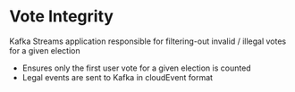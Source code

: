 # Vote Integrity

Kafka Streams application responsible for filtering-out invalid / illegal votes for a given election

- Ensures only the first user vote for a given election is counted
- Legal events are sent to Kafka in cloudEvent format